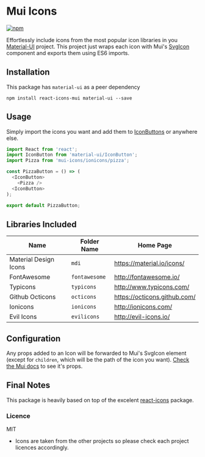 # Mui Icons

[![npm][npm-image]][npm-url]

[npm-image]: https://img.shields.io/npm/v/mui-icons.svg?style=flat-square
[npm-url]: https://www.npmjs.com/package/mui-icons

Effortlessly include icons from the most popular icon libraries in you [Material-UI](http://www.material-ui.com/#/) project. This project just wraps each icon with Mui's [SvgIcon](http://www.material-ui.com/#/components/svg-icon) component and exports them using ES6 imports.

## Installation

This package has `material-ui` as a peer dependency

    npm install react-icons-mui material-ui --save

## Usage

Simply import the icons you want and add them to [IconButtons](http://www.material-ui.com/#/components/icon-button) or anywhere else.

```javascript
import React from 'react';
import IconButton from 'material-ui/IconButton';
import Pizza from 'mui-icons/ionicons/pizza';

const PizzaButton = () => (
  <IconButton>
    <Pizza />
  <IconButton>
);

export default PizzaButton;
```

## Libraries Included

| Name | Folder Name | Home Page |
|---|---|---|
| Material Design Icons | `mdi` | https://material.io/icons/
| FontAwesome | `fontawesome` | http://fontawesome.io/ |
| Typicons | `typicons` | http://www.typicons.com/ |
| Github Octicons | `octicons` | https://octicons.github.com/ |
| Ionicons | `ionicons` | http://ionicons.com/ |
| Evil Icons | `evilicons` | http://evil-icons.io/ |

## Configuration

Any props added to an Icon will be forwarded to Mui's SvgIcon element (except for `children`, which will be the path of the icon you want). [Check the Mui docs](http://www.material-ui.com/#/components/svg-icon) to see it's props.

## Final Notes

This package is heavily based on top of the excelent [react-icons](https://github.com/gorangajic/react-icons) package.

### Licence

MIT

* Icons are taken from the other projects so please check each project licences accordingly.
